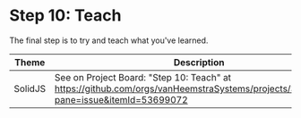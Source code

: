 # Step 10: Teach

The final step is to try and teach what you've learned.

| Theme | Description |
| -- | -- |
| SolidJS | See on Project Board: "Step 10: Teach" at https://github.com/orgs/vanHeemstraSystems/projects/35/views/1?pane=issue&itemId=53699072 |
